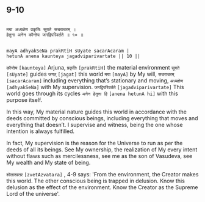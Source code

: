 ## 9-10


```shloka-sa

मया अध्यक्षेण प्रकृतिः सूयते सचराचरम् ।
हेतुना अनेन कौन्तेय जगद्विपरिवर्तते ॥ १० ॥

```
```shloka-sa-hk

mayA adhyakSeNa prakRtiH sUyate sacarAcaram |
hetunA anena kaunteya jagadviparivartate || 10 ||

```
`कौन्तेय` `[kaunteya]` Arjuna, `प्रकृतिः` `[prakRtiH]` the material environment `सूयते` `[sUyate]` guides `जगत्` `[jagat]` this world `मया` `[mayA]` by My will, `सचराचरम्` `[sacarAcaram]` including everything that’s stationary and moving, `अध्यक्षेण` `[adhyakSeNa]` with My supervision. `जगद्विपरिवर्तते` `[jagadviparivartate]` This world goes through its cycles `अनेन हेतुना हि` `[anena hetunA hi]` with this purpose itself.

In this way, My material nature guides this world in accordance with the deeds committed by conscious beings, including everything that moves and everything that doesn’t. I supervise and witness, being the one whose intention is always fulfilled.

In fact, My supervision is the reason for the Universe to run as per the deeds of all its beings. See My ownership, the realization of My every intent without flaws such as mercilessness, see me as the son of Vasudeva, see My wealth and My state of being.

`श्वेताश्वतर` `[zvetAzvatara]` , 4-9
 says: 'From the environment, the Creator makes this world. The other conscious being is trapped in delusion. Know this delusion as the effect of the environment. Know the Creator as the Supreme Lord of the universe'.



